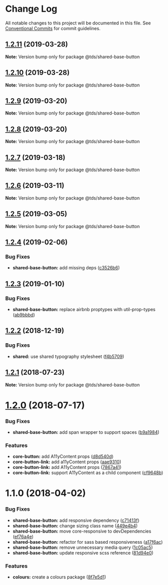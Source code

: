 # Change Log

All notable changes to this project will be documented in this file.
See [Conventional Commits](https://conventionalcommits.org) for commit guidelines.

## [1.2.11](https://github.com/telus/tds-core/compare/@tds/shared-base-button@1.2.10...@tds/shared-base-button@1.2.11) (2019-03-28)

**Note:** Version bump only for package @tds/shared-base-button





## [1.2.10](https://github.com/telus/tds-core/compare/@tds/shared-base-button@1.2.9...@tds/shared-base-button@1.2.10) (2019-03-28)

**Note:** Version bump only for package @tds/shared-base-button





## [1.2.9](https://github.com/telus/tds-core/compare/@tds/shared-base-button@1.2.8...@tds/shared-base-button@1.2.9) (2019-03-20)

**Note:** Version bump only for package @tds/shared-base-button





## [1.2.8](https://github.com/telus/tds-core/compare/@tds/shared-base-button@1.2.7...@tds/shared-base-button@1.2.8) (2019-03-20)

**Note:** Version bump only for package @tds/shared-base-button





## [1.2.7](https://github.com/telus/tds-core/compare/@tds/shared-base-button@1.2.6...@tds/shared-base-button@1.2.7) (2019-03-18)

**Note:** Version bump only for package @tds/shared-base-button





## [1.2.6](https://github.com/telus/tds-core/compare/@tds/shared-base-button@1.2.5...@tds/shared-base-button@1.2.6) (2019-03-11)

**Note:** Version bump only for package @tds/shared-base-button





## [1.2.5](https://github.com/telus/tds-core/compare/@tds/shared-base-button@1.2.4...@tds/shared-base-button@1.2.5) (2019-03-05)

**Note:** Version bump only for package @tds/shared-base-button





## [1.2.4](https://github.com/telus/tds-core/compare/@tds/shared-base-button@1.2.3...@tds/shared-base-button@1.2.4) (2019-02-06)


### Bug Fixes

* **shared-base-button:** add missing deps ([c3526b6](https://github.com/telus/tds-core/commit/c3526b6))





## [1.2.3](https://github.com/telus/tds-core/compare/@tds/shared-base-button@1.2.2...@tds/shared-base-button@1.2.3) (2019-01-10)

### Bug Fixes

- **shared-base-button:** replace airbnb proptypes with util-prop-types ([ab9bbbd](https://github.com/telus/tds-core/commit/ab9bbbd))

<a name="1.2.2"></a>

## [1.2.2](https://github.com/telus/tds-core/compare/@tds/shared-base-button@1.2.1...@tds/shared-base-button@1.2.2) (2018-12-19)

### Bug Fixes

- **shared:** use shared typography stylesheet ([f4b5709](https://github.com/telus/tds-core/commit/f4b5709))

<a name="1.2.1"></a>

## [1.2.1](https://github.com/telus/tds-core/compare/@tds/shared-base-button@1.2.0...@tds/shared-base-button@1.2.1) (2018-07-23)

**Note:** Version bump only for package @tds/shared-base-button

<a name="1.2.0"></a>

# [1.2.0](https://github.com/telus/tds-core/compare/@tds/shared-base-button@1.1.0...@tds/shared-base-button@1.2.0) (2018-07-17)

### Bug Fixes

- **shared-base-button:** add span wrapper to support spaces ([b9a1984](https://github.com/telus/tds-core/commit/b9a1984))

### Features

- **core-button:** add A11yContent props ([d8d540d](https://github.com/telus/tds-core/commit/d8d540d))
- **core-button-link:** add a11yContent props ([aae9310](https://github.com/telus/tds-core/commit/aae9310))
- **core-button-link:** add A11yContent props ([7867a41](https://github.com/telus/tds-core/commit/7867a41))
- **core-button-link:** support A11yContent as a child component ([cf9648b](https://github.com/telus/tds-core/commit/cf9648b))

<a name="1.1.0"></a>

# 1.1.0 (2018-04-02)

### Bug Fixes

- **shared-base-button:** add responsive dependency ([c71413f](https://github.com/telusdigital/tds/commit/c71413f))
- **shared-base-button:** change sizing class name ([449e4b4](https://github.com/telusdigital/tds/commit/449e4b4))
- **shared-base-button:** move core-responsive to devDependencies ([ef76a4e](https://github.com/telusdigital/tds/commit/ef76a4e))
- **shared-base-button:** refactor for sass based responsiveness ([a17f6ac](https://github.com/telusdigital/tds/commit/a17f6ac))
- **shared-base-button:** remove unnecessary media query ([1c05ac5](https://github.com/telusdigital/tds/commit/1c05ac5))
- **shared-base-button:** update responsive scss reference ([81d94e0](https://github.com/telusdigital/tds/commit/81d94e0))

### Features

- **colours:** create a colours package ([8f7e5d1](https://github.com/telusdigital/tds/commit/8f7e5d1))
